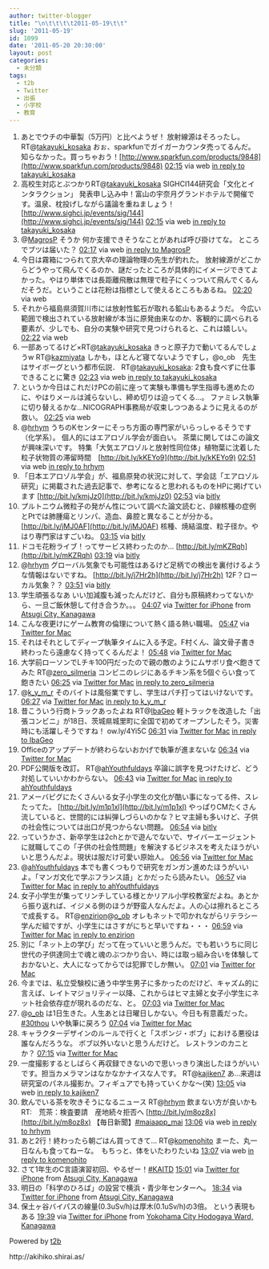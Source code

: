 ```yaml
---
author: twitter-blogger
title: "\n\t\t\t\t2011-05-19\t\t"
slug: '2011-05-19'
id: 1099
date: '2011-05-20 20:30:00'
layout: post
categories:
  - 未分類
tags:
  - t2b
  - Twitter
  - 出張
  - 小学校
  - 教育
---
```


<div xmlns:georss="http://www.georss.org/georss">

1.  <span><span>あとでウチの中華製（5万円）と比べようぜ！ 放射線源はそろったし。 RT@[takayuki_kosaka](http://twitter.com/takayuki_kosaka "takayuki_kosaka") おぉ、sparkfunでガイガーカウンタ売ってるんだ。知らなかった。買っちゃおう！[http://www.sparkfun.com/products/9848](http://www.sparkfun.com/products/9848)</span> <span>[<span>02:15</span>](http://twitter.com/o_ob/status/71202288882024448) <span>via web</span> [in reply to takayuki_kosaka](http://twitter.com/takayuki_kosaka/status/71170799528181761)</span></span>
2.  <span><span>高校生対応とぶつかりRT@[takayuki_kosaka](http://twitter.com/takayuki_kosaka "takayuki_kosaka") SIGHCI144研究会「文化とインタラクション」 発表申し込み中！富山の宇奈月グランドホテルで開催です。温泉、枕投げしながら議論を重ねましょう！　[http://www.sighci.jp/events/sig/144](http://www.sighci.jp/events/sig/144)</span> <span>[<span>02:15</span>](http://twitter.com/o_ob/status/71202407828291584) <span>via web</span> [in reply to takayuki_kosaka](http://twitter.com/takayuki_kosaka/status/71186352615596032)</span></span>
3.  <span><span>@[MagrosP](http://twitter.com/MagrosP "MagrosP") そうか 何か支援できそうなことがあれば呼び掛けてな。 ところでブツは届いた？</span> <span>[<span>02:17</span>](http://twitter.com/o_ob/status/71202719431536640) <span>via web</span> [in reply to MagrosP](http://twitter.com/MagrosP/status/71192022710632449)</span></span>
4.  <span><span>今日は霧箱につられて京大卒の理論物理の先生が釣れた。 放射線源がどこからどうやって飛んでくるのか、謎だったところが具体的にイメージできてよかった。やはり単体では長距離飛散は無理で粒子にくっついて飛んでくるんだそうだ。ということは花粉は指標として使えるところもあるね。</span> <span>[<span>02:20</span>](http://twitter.com/o_ob/status/71203537916403712) <span>via web</span></span></span>
5.  <span><span>それから福島県須賀川市には放射性鉱石が取れる鉱山もあるようだ。 今広い範囲で検出されている放射線が本当に原発由来なのか、客観的に調べられる要素が、少しでも、自分の実験や研究で見つけられると、これは嬉しい。</span> <span>[<span>02:22</span>](http://twitter.com/o_ob/status/71204162565705728) <span>via web</span></span></span>
6.  <span><span>一部あってるけど×RT@[takayuki_kosaka](http://twitter.com/takayuki_kosaka "takayuki_kosaka") きっと原子力で動いてるんでしょうw RT@[kazmiyata](http://twitter.com/kazmiyata "kazmiyata") しかも，ほとんど寝てないようですし，@o_ob　先生はサイボーグという都市伝説． RT@[takayuki_kosaka](http://twitter.com/takayuki_kosaka "takayuki_kosaka"): 2食も食べずに仕事できることに驚き</span> <span>[<span>02:23</span>](http://twitter.com/o_ob/status/71204442199953409) <span>via web</span> [in reply to takayuki_kosaka](http://twitter.com/takayuki_kosaka/status/71185280023011329)</span></span>
7.  <span><span>というか今日はこれだけPCの前に座って実験も準備も学生指導も進めたのに、やはりメールは減らないし、締め切りは迫ってくる…。 ファミレス執筆に切り替えるかな…NICOGRAPH事務局が収束しつつあるように見えるのが救い。</span> <span>[<span>02:25</span>](http://twitter.com/o_ob/status/71204720231989248) <span>via web</span></span></span>
8.  <span><span>@[hrhym](http://twitter.com/hrhym "hrhym") うちのKセンターにそっち方面の専門家がいらっしゃるそうです（化学系）。 個人的にはエアロゾル学会が面白い。 茶葉に関してはこの論文が興味深いです。 特集「大気エアロゾルと放射性同位体」植物葉に沈着した粒子状物質の滞留時間　[http://bit.ly/kKEYo9](http://bit.ly/kKEYo9)</span> <span>[<span>02:51</span>](http://twitter.com/o_ob/status/71211500773187584) <span>via web</span> [in reply to hrhym](http://twitter.com/hrhym/status/71206031321075712)</span></span>
9.  <span><span>「日本エアロゾル学会」が、福島原発の状況に対して、学会誌「エアロゾル研究」に掲載された過去記事で、参考になると思われるものをHPに掲げています [http://bit.ly/kmjJz0](http://bit.ly/kmjJz0)</span> <span>[<span>02:53</span>](http://twitter.com/o_ob/status/71211928432807936) <span>via [bitly](http://bit.ly)</span></span></span>
10.  <span><span>プルトニウム微粒子の発がん性について調べた論文読むと、β線核種の症例とPtでは肺腫瘍とリンパ、造血、鼻腔と異なることが分かる。 [http://bit.ly/jMJ0AF](http://bit.ly/jMJ0AF) 核種、焼結温度、粒子径か。やはり専門家はすごいね。</span> <span>[<span>03:15</span>](http://twitter.com/o_ob/status/71217304146419712) <span>via [bitly](http://bit.ly)</span></span></span>
11.  <span><span>ドコモ花粉ライブ！ってサービス終わったのか… [http://bit.ly/mKZRqh](http://bit.ly/mKZRqh)</span> <span>[<span>03:19</span>](http://twitter.com/o_ob/status/71218408091430913) <span>via [bitly](http://bit.ly)</span></span></span>
12.  <span><span>@[hrhym](http://twitter.com/hrhym "hrhym") グローバル気象でも可能性はあるけど足柄での検出を裏付けるような情報はないですね。 [http://bit.ly/j7Hr2h](http://bit.ly/j7Hr2h) 12F？ローカル気象？？</span> <span>[<span>03:51</span>](http://twitter.com/o_ob/status/71226535830503424) <span>via [bitly](http://bit.ly)</span></span></span>
13.  <span><span>学生頑張るなあ いい加減腹も減ったんだけど、自分も原稿終わってないから、一旦ご飯休憩して付き合うか。。。</span> <span>[<span>04:07</span>](http://twitter.com/o_ob/status/71230584202084352) <span>via [Twitter for iPhone](http://twitter.com/#!/download/iphone)</span> from [Atsugi City, Kanagawa<span></span>](http://maps.google.com/maps?q=35.48353099,139.34132659)</span></span>
14.  <span><span>こんな夜更けにゲーム教育の倫理について熱く語る熱い職場。</span> <span>[<span>05:47</span>](http://twitter.com/o_ob/status/71255595965087744) <span>via [Twitter for Mac](http://itunes.apple.com/us/app/twitter/id409789998?mt=12)</span></span></span>
15.  <span><span>それはそれとしてディープ執筆タイムに入る予定。F村くん、論文骨子書き終わったら遠慮なく持ってくるんだよ！</span> <span>[<span>05:48</span>](http://twitter.com/o_ob/status/71255884268978178) <span>via [Twitter for Mac](http://itunes.apple.com/us/app/twitter/id409789998?mt=12)</span></span></span>
16.  <span><span>大学前ローソンでLチキ100円だったので親の敵のようにムサボリ食べ飽きてみた RT@[zero_silmeria](http://twitter.com/zero_silmeria "zero_silmeria") コンビニのレジにあるチキン系を5個ぐらい食って飽きたい</span> <span>[<span>06:25</span>](http://twitter.com/o_ob/status/71265201160323072) <span>via [Twitter for Mac](http://itunes.apple.com/us/app/twitter/id409789998?mt=12)</span> [in reply to zero_silmeria](http://twitter.com/zero_silmeria/status/71258501082660864)</span></span>
17.  <span><span>@[k_y_m_r](http://twitter.com/k_y_m_r "k_y_m_r") そのバイトは風俗業ですし、学生はパチ打ってはいけないです。</span> <span>[<span>06:27</span>](http://twitter.com/o_ob/status/71265622989877248) <span>via [Twitter for Mac](http://itunes.apple.com/us/app/twitter/id409789998?mt=12)</span> [in reply to k_y_m_r](http://twitter.com/k_y_m_r/status/71249471090073600)</span></span>
18.  <span><span>昔こういう行商トラックあったよね RT@[IbaGeo](http://twitter.com/IbaGeo "IbaGeo") 軽トラックを改造した「出張コンビニ」が18日、茨城県城里町に全国で初めてオープンしたそう。災害時にも活躍しそうですね！ ow.ly/4Yi5C</span> <span>[<span>06:31</span>](http://twitter.com/o_ob/status/71266712212881408) <span>via [Twitter for Mac](http://itunes.apple.com/us/app/twitter/id409789998?mt=12)</span> [in reply to IbaGeo](http://twitter.com/IbaGeo/status/71223488274370560)</span></span>
19.  <span><span>Officeのアップデートが終わらないおかげで執筆が進まないな</span> <span>[<span>06:34</span>](http://twitter.com/o_ob/status/71267390570233856) <span>via [Twitter for Mac](http://itunes.apple.com/us/app/twitter/id409789998?mt=12)</span></span></span>
20.  <span><span>PDF公開版を改訂。 RT@[ahYouthfuldays](http://twitter.com/ahYouthfuldays "ahYouthfuldays") 卒論に誤字を見つけたけど、どう対処していいかわからない。</span> <span>[<span>06:43</span>](http://twitter.com/o_ob/status/71269736268304386) <span>via [Twitter for Mac](http://itunes.apple.com/us/app/twitter/id409789998?mt=12)</span> [in reply to ahYouthfuldays](http://twitter.com/ahYouthfuldays/status/71243103977209856)</span></span>
21.  <span><span>アメーバピグにたくさんいる女子小学生の文化が酷い事になってる件、スレたってた。 [http://bit.ly/m1p1xl](http://bit.ly/m1p1xl) やっぱりCMたくさん流していると、世間的には糾弾しづらいのかな？ヒマ主婦も多いけど、子供の社会性については出口が見つからない問題。</span> <span>[<span>06:54</span>](http://twitter.com/o_ob/status/71272632477163521) <span>via [bitly](http://bit.ly)</span></span></span>
22.  <span><span>っていうかさ、新卒学生は2chとかで遊んでないで、サイバーエージェントに就職してこの「子供の社会性問題」を解決するビジネスを考えたほうがいいと思うんだよ。現状は服だけ可愛い原始人。</span> <span>[<span>06:56</span>](http://twitter.com/o_ob/status/71273074695213056) <span>via [Twitter for Mac](http://itunes.apple.com/us/app/twitter/id409789998?mt=12)</span></span></span>
23.  <span><span>@[ahYouthfuldays](http://twitter.com/ahYouthfuldays "ahYouthfuldays") 本でも書くつもりで研究をガンガン進めたほうがいいよ。「マンガ文化で学ぶフランス語」とかだったら読みたい。</span> <span>[<span>06:57</span>](http://twitter.com/o_ob/status/71273325552345088) <span>via [Twitter for Mac](http://itunes.apple.com/us/app/twitter/id409789998?mt=12)</span> [in reply to ahYouthfuldays](http://twitter.com/ahYouthfuldays/status/71271888009179136)</span></span>
24.  <span><span>女子小学生が集ってリンチしている様とかリアル小学校教室だよね。あとから振り返れば、イジメる側のほうが野蛮人なんだよ。人の心は擦れるところで成長する。 RT@[enzirion](http://twitter.com/enzirion "enzirion")@[o_ob](http://twitter.com/o_ob "o_ob") オレもネットで叩かれながらリテラシー学んだ組ですが、小学生にはさすがにちと早いですね・・・</span> <span>[<span>06:59</span>](http://twitter.com/o_ob/status/71273808295768064) <span>via [Twitter for Mac](http://itunes.apple.com/us/app/twitter/id409789998?mt=12)</span> [in reply to enzirion](http://twitter.com/enzirion/status/71273361279434752)</span></span>
25.  <span><span>別に「ネット上の学び」だって在っていいと思うんだ。でも若いうちに同じ世代の子供達同士で魂と魂のぶつかり合い、時には取っ組み合いを体験しておかないと、大人になってからでは犯罪でしか無い。</span> <span>[<span>07:01</span>](http://twitter.com/o_ob/status/71274248655749120) <span>via [Twitter for Mac](http://itunes.apple.com/us/app/twitter/id409789998?mt=12)</span></span></span>
26.  <span><span>今までは、私立受験校に通う中学生男子に多かったのだけど、キャズム的に言えば、レイトマジョリティー以降、これからはヒマ主婦と女子小学生にネット社会依存症が現れるのだな、と。</span> <span>[<span>07:03</span>](http://twitter.com/o_ob/status/71274713313325056) <span>via [Twitter for Mac](http://itunes.apple.com/us/app/twitter/id409789998?mt=12)</span></span></span>
27.  <span><span>@[o_ob](http://twitter.com/o_ob "o_ob") は1日生きた。人生あとは日曜日しかない。今日も有意義だった。[#30thou](http://twitter.com/search?q=%2330thou "#30thou") いや執筆に戻ろう</span> <span>[<span>07:04</span>](http://twitter.com/o_ob/status/71275137701388288) <span>via [Twitter for Mac](http://itunes.apple.com/us/app/twitter/id409789998?mt=12)</span></span></span>
28.  <span><span>キャラクターデザインのルールで行くと「スポンジ・ボブ」における悪役は誰なんだろうな。 ボブ以外いないと思うんだけど。 レストランのカニとか？</span> <span>[<span>07:15</span>](http://twitter.com/o_ob/status/71277869682266112) <span>via [Twitter for Mac](http://itunes.apple.com/us/app/twitter/id409789998?mt=12)</span></span></span>
29.  <span><span>一度撮影するとしばらく再収録できないので思いっきり演出したほうがいいです。担当カメラマンはなかなかナイスな人です。 RT@[kajiken7](http://twitter.com/kajiken7 "kajiken7") あ…来週は研究室のパネル撮影か。フィギュアでも持っていくかな〜(笑)</span> <span>[<span>13:05</span>](http://twitter.com/o_ob/status/71365817782108160) <span>via web</span> [in reply to kajiken7](http://twitter.com/kajiken7/status/71346720440725504)</span></span>
30.  <span><span>飲んでいる茶を吹きそうになるニュース RT@[hrhym](http://twitter.com/hrhym "hrhym") 飲まない方が良いかも RT:　荒茶：検査要請　産地続々拒否へ [http://bit.ly/m8oz8x](http://bit.ly/m8oz8x) 【毎日新聞】[#maiaapp_mai](http://twitter.com/search?q=%23maiaapp_mai "#maiaapp_mai")</span> <span>[<span>13:06</span>](http://twitter.com/o_ob/status/71366078479089664) <span>via web</span> [in reply to hrhym](http://twitter.com/hrhym/status/71337172363517952)</span></span>
31.  <span><span>あと2行！終わったら朝ごはん買ってきて… RT@[komenohito](http://twitter.com/komenohito "komenohito") まーた、丸一日なんも食ってねーな。　もちっと、体をいたわりたいね</span> <span>[<span>13:07</span>](http://twitter.com/o_ob/status/71366347157798912) <span>via web</span> [in reply to komenohito](http://twitter.com/komenohito/status/71287124233699328)</span></span>
32.  <span><span>さて1年生のC言語演習初回、やるぜー！[#KAITD](http://twitter.com/search?q=%23KAITD "#KAITD")</span> <span>[<span>15:01</span>](http://twitter.com/o_ob/status/71395209765863424) <span>via [Twitter for iPhone](http://twitter.com/#!/download/iphone)</span> from [Atsugi City, Kanagawa<span></span>](http://maps.google.com/maps?q=35.48369401,139.34131819)</span></span>
33.  <span><span>明日の「科学のひろば」の設営で横浜・青少年センターへ。</span> <span>[<span>18:34</span>](http://twitter.com/o_ob/status/71448665344061440) <span>via [Twitter for iPhone](http://twitter.com/#!/download/iphone)</span> from [Atsugi City, Kanagawa<span></span>](http://maps.google.com/maps?q=35.4836291,139.34104502)</span></span>
34.  <span><span>保土ヶ谷バイパスの線量(0.3uSv/h)は厚木(0.1uSv/h)の3倍。 という表現もある</span> <span>[<span>19:39</span>](http://twitter.com/o_ob/status/71465009020018689) <span>via [Twitter for iPhone](http://twitter.com/#!/download/iphone)</span> from [Yokohama City Hodogaya Ward, Kanagawa<span></span>](http://maps.google.com/maps?q=35.45142614,139.56678843)</span></span>

</div>

Powered by [t2b](http://t2b.utilz.jp/)

<div>http://akihiko.shirai.as/</div>